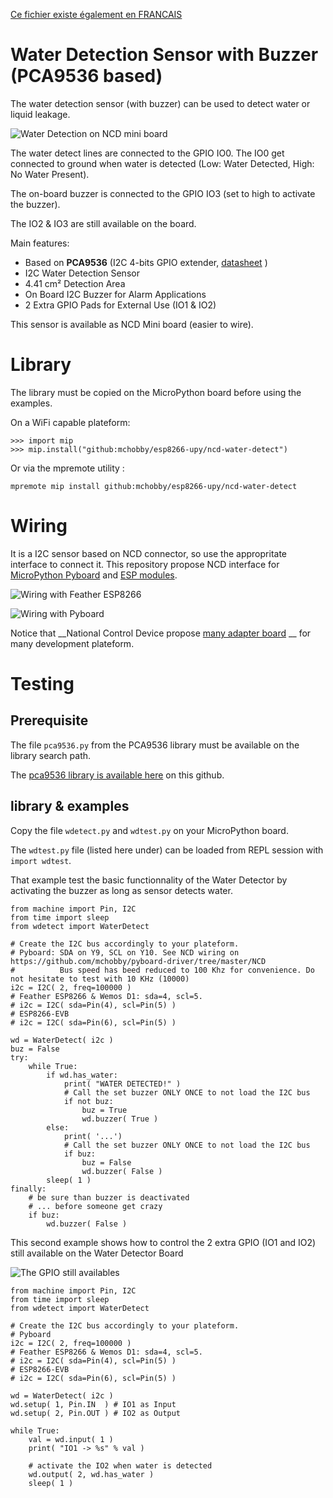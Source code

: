 [Ce fichier existe également en FRANCAIS](readme.md)

# Water Detection Sensor with Buzzer (PCA9536 based)

The water detection sensor (with buzzer) can be used to detect water or liquid leakage.

![Water Detection on NCD mini board](docs/_static/ncd_water_detect.png)

The water detect lines are connected to the GPIO IO0. The IO0 get connected to ground when water is detected (Low: Water Detected, High: No Water Present).  

The on-board buzzer is connected to the GPIO IO3 (set to high to activate the buzzer).

The IO2 & IO3 are still available on the board.

Main features:
* Based on __PCA9536__ (I2C 4-bits GPIO extender, [datasheet](https://media.ncd.io/sites/2/20170721134419/PCA9536-5.pdf) )
* I2C Water Detection Sensor
* 4.41 cm²  Detection Area
* On Board I2C Buzzer for Alarm Applications
* 2 Extra GPIO Pads for External Use (IO1 & IO2)

This sensor is available as NCD Mini board (easier to wire).

# Library

The library must be copied on the MicroPython board before using the examples.

On a WiFi capable plateform:

```
>>> import mip
>>> mip.install("github:mchobby/esp8266-upy/ncd-water-detect")
```

Or via the mpremote utility :

```
mpremote mip install github:mchobby/esp8266-upy/ncd-water-detect
```

# Wiring

It is a I2C sensor based on NCD connector, so use the appropritate interface to connect it. This repository propose NCD interface for [MicroPython Pyboard](https://github.com/mchobby/pyboard-driver/blob/master/NCD/README.md) and [ESP modules](../NCD/readme.md).

![Wiring with Feather ESP8266](../NCD/ncd_feather.png)

![Wiring with Pyboard](docs/_static/ncd_water_detect_to_pyboard.jpg)

Notice that __National Control Device propose [many adapter board](https://store.ncd.io/shop/?fwp_product_type=adapters) __ for many development plateform.

# Testing

## Prerequisite

The file `pca9536.py` from the PCA9536 library must be available on the library search path.

The [pca9536 library is available here](../pca9536/readme.md) on this github.

## library & examples

Copy the file `wdetect.py` and `wdtest.py` on your MicroPython board.

The `wdtest.py` file (listed here under) can be loaded from REPL session with `import wdtest`.

That example test the basic functionnality of the Water Detector by activating the buzzer as long as sensor detects water.

```
from machine import Pin, I2C
from time import sleep
from wdetect import WaterDetect

# Create the I2C bus accordingly to your plateform.
# Pyboard: SDA on Y9, SCL on Y10. See NCD wiring on https://github.com/mchobby/pyboard-driver/tree/master/NCD
#          Bus speed has beed reduced to 100 Khz for convenience. Do not hesitate to test with 10 KHz (10000)
i2c = I2C( 2, freq=100000 )
# Feather ESP8266 & Wemos D1: sda=4, scl=5.
# i2c = I2C( sda=Pin(4), scl=Pin(5) )
# ESP8266-EVB
# i2c = I2C( sda=Pin(6), scl=Pin(5) )

wd = WaterDetect( i2c )
buz = False
try:
	while True:
		if wd.has_water:
			print( "WATER DETECTED!" )
			# Call the set buzzer ONLY ONCE to not load the I2C bus
			if not buz:
				buz = True
				wd.buzzer( True )
		else:
			print( '...')
			# Call the set buzzer ONLY ONCE to not load the I2C bus
			if buz:
				buz = False
				wd.buzzer( False )
		sleep( 1 )
finally:
	# be sure than buzzer is deactivated
	# ... before someone get crazy
	if buz:
		wd.buzzer( False )
```

This second example shows how to control the 2 extra GPIO (IO1 and IO2) still available on the Water Detector Board

![The GPIO still availables](docs/_static/ncd_extra_gpio.png)

```
from machine import Pin, I2C
from time import sleep
from wdetect import WaterDetect

# Create the I2C bus accordingly to your plateform.
# Pyboard
i2c = I2C( 2, freq=100000 )
# Feather ESP8266 & Wemos D1: sda=4, scl=5.
# i2c = I2C( sda=Pin(4), scl=Pin(5) )
# ESP8266-EVB
# i2c = I2C( sda=Pin(6), scl=Pin(5) )

wd = WaterDetect( i2c )
wd.setup( 1, Pin.IN  ) # IO1 as Input
wd.setup( 2, Pin.OUT ) # IO2 as Output

while True:
	val = wd.input( 1 )
	print( "IO1 -> %s" % val )

	# activate the IO2 when water is detected
	wd.output( 2, wd.has_water )
	sleep( 1 )
```
